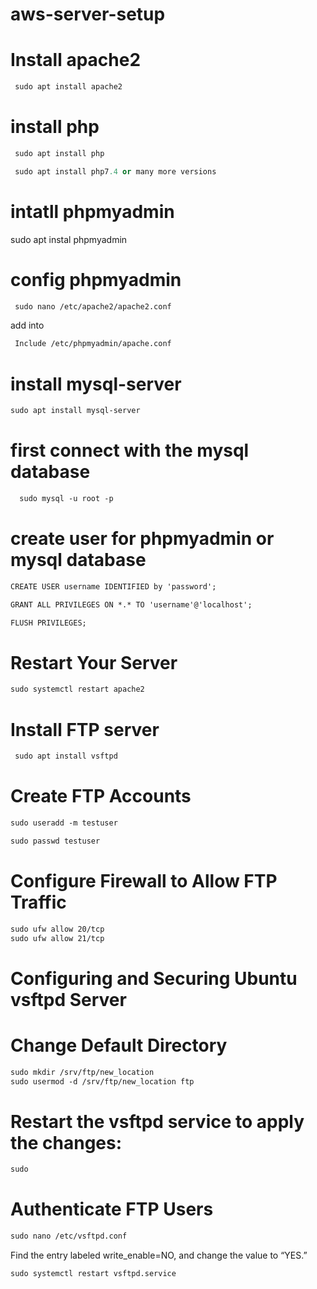 # aws-server-setup 

# Install apache2
```c
 sudo apt install apache2
```
# install php
```python
 sudo apt install php
```
```python
 sudo apt install php7.4 or many more versions
```
# intatll phpmyadmin
 sudo apt instal phpmyadmin

# config phpmyadmin
```htm
 sudo nano /etc/apache2/apache2.conf
``` 
 add into 
```htm
 Include /etc/phpmyadmin/apache.conf
```
# install mysql-server
```htm
sudo apt install mysql-server
```

# first connect with the mysql database 
```htm
  sudo mysql -u root -p
```

# create user for phpmyadmin or mysql database
```htm
CREATE USER username IDENTIFIED by 'password';
```

```htm
GRANT ALL PRIVILEGES ON *.* TO 'username'@'localhost';
```

```htm
FLUSH PRIVILEGES;
```

# Restart Your Server
```htm
sudo systemctl restart apache2
```
# Install FTP server
```htm
 sudo apt install vsftpd
 ```
# Create FTP Accounts
 ```htm
 sudo useradd -m testuser
```
```htm
sudo passwd testuser
```
# Configure Firewall to Allow FTP Traffic
```htm
sudo ufw allow 20/tcp
sudo ufw allow 21/tcp
```
# Configuring and Securing Ubuntu vsftpd Server
# Change Default Directory
```htm
sudo mkdir /srv/ftp/new_location
sudo usermod -d /srv/ftp/new_location ftp
```
# Restart the vsftpd service to apply the changes:

```htm
sudo
```
# Authenticate FTP Users
```html
sudo nano /etc/vsftpd.conf
```
Find the entry labeled write_enable=NO, and change the value to “YES.”
```html
sudo systemctl restart vsftpd.service
```
